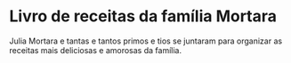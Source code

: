 # Livro de receitas da família Mortara

Julia Mortara e tantas e tantos primos e tios se juntaram para organizar as receitas mais deliciosas e amorosas da família.
